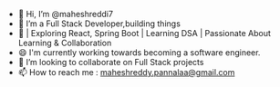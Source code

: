 - 👋 Hi, I’m @maheshreddi7
- 👀 I’m a Full Stack Developer,building things
- 🌱 | Exploring React, Spring Boot | Learning DSA | Passionate About Learning & Collaboration
- 😄 I'm currently working towards becoming a software engineer.
- 💞️ I’m looking to collaborate on Full Stack projects
- 📫 How to reach me : maheshreddy.pannalaa@gmail.com

